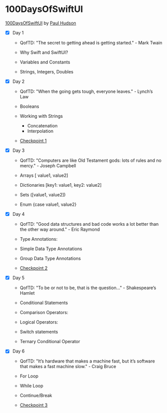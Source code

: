 # 100DaysOfSwiftUI

[100DaysOfSwiftUI](https://www.hackingwithswift.com/100/swiftui) by [Paul Hudson](https://twitter.com/twostraws)

- [x] Day 1

  - QofTD: "The secret to getting ahead is getting started." - Mark Twain

  - Why Swift and SwiftUI? 
  - Variables and Constants
  - Strings, Integers, Doubles
  
  
- [x] Day 2

  - QofTD: "When the going gets tough, everyone leaves." - Lynch’s Law
  
  - Booleans
  - Working with Strings
    - Concatenation 
    - Interpolation
  - [Checkpoint 1](https://github.com/iiqrah-dev/100DaysOfSwiftUI/tree/main/checkpoint-1.playground)
  
  
- [x] Day 3

  - QofTD: "Computers are like Old Testament gods: lots of rules and no mercy." - Joseph Campbell
  
  - Arrays [ value1, value2]     
  - Dictionaries [key1: value1, key2: value2]   
  - Sets ([value1, value2])
  - Enum {case value1, value2}

- [x] Day 4

  - QofTD: "Good data structures and bad code works a lot better than the other way around." - Eric Raymond
  
  - Type Annotations:
  - Simple Data Type Annotations
  - Group Data Type Annotations
  - [Checkpoint 2](https://github.com/iiqrah-dev/100DaysOfSwiftUI/tree/main/checkpoint-2.playground)    

- [x] Day 5

  - QofTD: "To be or not to be, that is the question..." - Shakespeare’s Hamlet
  
  - Conditional Statements 
  - Comparison Operators:
  - Logical Operators:
  - Switch statements
  - Ternary Conditional Operator
  
- [x] Day 6

  - QofTD: "It’s hardware that makes a machine fast, but it’s software that makes a fast machine slow." - Craig Bruce
  
  - For Loop
  - While Loop
  - Continue/Break
  - [Checkpoint 3](https://github.com/iiqrah-dev/100DaysOfSwiftUI/tree/main/checkpoint-3.playground)
  
